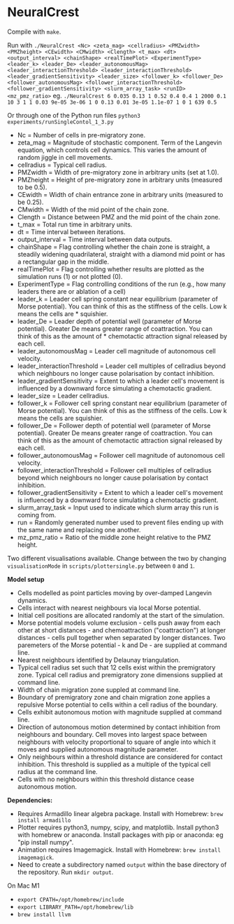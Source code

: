 # NeuralCrest

Compile with `make`.

Run with `./NeuralCrest <Nc> <zeta_mag> <cellradius> <PMZwidth> <PMZheight> <CEwidth> <CMwidth> <Clength> <t_max> <dt> <output_interval> <chainShape> <realTimePlot> <ExperimentType> <leader_k> <leader_De> <leader_autonomousMag> <leader_interactionThreshold> <leader_interactionThreshold> <leader_gradientSensitivity> <leader_size> <follower_k> <follower_De> <follower_autonomousMag> <follower_interactionThreshold> <follower_gradientSensitivity> <slurm_array_task> <runID> <mz_pmz_ratio>`
eg. `./NeuralCrest 6 0.035 0.13 1 0.52 0.4 0.4 1 2000 0.1 10 3 1 1 0.03 9e-05 3e-06 1 0 0.13 0.01 3e-05 1.1e-07 1 0 1 639 0.5`

Or through one of the Python run files `python3 experiments/runSingleContol_1_3.py `


* Nc = Number of cells in pre-migratory zone.
* zeta_mag = Magnitude of stochastic component. Term of the Langevin equation, which controls cell dynamics. This varies the amount of random jiggle in cell movements.
* cellradius =  Typical cell radius.
* PMZwidth = Width of pre-migratory zone in arbitrary units (set at 1.0).
* PMZheight = Height of pre-migratory zone in arbitrary units (measured to be 0.5).
* CEwidth = Width of chain entrance zone in arbitrary units (measured to be 0.25).
* CMwidth = Width of the mid point of the chain zone.
* Clength = Distance between PMZ and the mid point of the chain zone.
* t_max = Total run time in arbitrary units.
* dt = Time interval between iterations.
* output_interval = Time interval between data outputs.
* chainShape = Flag controlling whether the chain zone is straight, a steadily widening quadrilateral, straight with a diamond mid point or has a rectangular gap in the middle.
* realTimePlot = Flag controlling whether results are plotted as the simulation runs (1) or not plotted (0).
* ExperimentType = Flag controlling conditions of the run (e.g., how many leaders there are or ablation of a cell)
* leader_k = Leader cell spring constant near equilibrium (parameter of Morse potential). You can think of this as the stiffness of the cells. Low k means the cells are * squishier.
* leader_De = Leader depth of potential well (parameter of Morse potential). Greater De means greater range of coattraction. You can think of this as the amount of * chemotactic attraction signal released by each cell.
* leader_autonomousMag = Leader cell magnitude of autonomous cell velocity.
* leader_interactionThreshold = Leader cell multiples of cellradius beyond which neighbours no longer cause polarisation by contact inhibition.
* leader_gradientSensitivity = Extent to which a leader cell's movement is influenced by a downward force simulating a chemotactic gradient.
* leader_size = Leader cellradius.
* follower_k = Follower cell spring constant near equilibrium (parameter of Morse potential). You can think of this as the stiffness of the cells. Low k means the cells are squishier.
* follower_De = Follower depth of potential well (parameter of Morse potential). Greater De means greater range of coattraction. You can think of this as the amount of chemotactic attraction signal released by each cell.
* follower_autonomousMag = Follower cell magnitude of autonomous cell velocity.
* follower_interactionThreshold = Follower cell multiples of cellradius beyond which neighbours no longer cause polarisation by contact inhibition.
* follower_gradientSensitivity = Extent to which a leader cell's movement is influenced by a downward force simulating a chemotactic gradient.
* slurm_array_task = Input used to indicate which slurm array this run is coming from.
* run = Randomly generated number used to prevent files ending up with the same name and replacing one another.
* mz_pmz_ratio = Ratio of the middle zone height relative to the PMZ height.

Two different visualisations available. Change between the two by changing `visualisationMode` in `scripts/plottersingle.py` between `0` and `1`.

__Model setup__

* Cells modelled as point particles moving by over-damped Langevin dynamics.
* Cells interact with nearest neighbours via local Morse potential.
* Initial cell positions are allocated randomly at the start of the simulation.
* Morse potential models volume exclusion - cells push away from each other at short distances - and chemoattraction ("coattraction") at longer distances - cells pull together when separated by longer distances. Two paremeters of the Morse potential - k and De - are supplied at command line.
* Nearest neighbours identified by Delaunay triangulation.
* Typical cell radius set such that 12 cells exist within the premigratory zone. Typical cell radius and premigratory zone dimensions supplied at command line.
* Width of chain migration zone suppled at command line.
* Boundary of premigratory zone and chain migration zone applies a repulsive Morse potential to cells within a cell radius of the boundary.
* Cells exhibit autonomous motion with magnitude supplied at command line.
* Direction of autonomous motion determined by contact inhibition from neighbours and boundary. Cell moves into largest space between neighbours with velocity proportional to square of angle into which it moves and supplied autonomous magnitude parameter.
* Only neighbours within a threshold distance are considered for contact inhibition. This threshold is supplied as a multiple of the typical cell radius at the command line.
* Cells with no neighbours within this threshold distance cease autonomous motion.

__Dependencies:__

* Requires Armadillo linear algebra package. Install with Homebrew: `brew install armadillo`
* Plotter requires python3, numpy, scipy, and matplotlib. Install python3 with homebrew or anaconda. Install packages with pip or anaconda: eg "pip install numpy".
* Animation requires Imagemagick. Install with Homebrew: `brew install imagemagick`.
* Need to create a subdirectory named `output` within the base directory of the repository. Run `mkdir output`.

On Mac M1
* `export CPATH=/opt/homebrew/include`
* `export LIBRARY_PATH=/opt/homebrew/lib`
* `brew install llvm`
